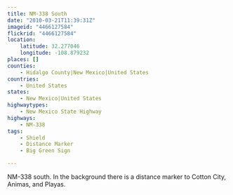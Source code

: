 ```yaml
---
title: NM-338 South
date: "2010-03-21T11:39:31Z"
imageid: "4466127584"
flickrid: "4466127584"
location:
    latitude: 32.277046
    longitude: -108.879232
places: []
counties:
    - Hidalgo County|New Mexico|United States
countries:
    - United States
states:
    - New Mexico|United States
highwaytypes:
    - New Mexico State Highway
highways:
    - NM-338
tags:
    - Shield
    - Distance Marker
    - Big Green Sign

---
```

NM-338 south.  In the background there is a distance marker to Cotton City, Animas, and Playas.